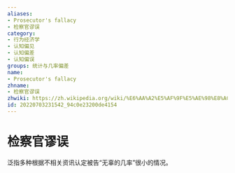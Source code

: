 ```yaml
---
aliases:
- Prosecutor's fallacy
- 检察官谬误
category:
- 行为经济学
- 认知偏见
- 认知偏差
- 认知偏误
groups: 统计与几率偏差
name:
- Prosecutor's fallacy
zhname:
- 检察官谬误
zhwiki: https://zh.wikipedia.org/wiki/%E6%AA%A2%E5%AF%9F%E5%AE%98%E8%AC%AC%E8%AA%A4
id: 20220703231542_94c0e23200de4154
---
```


# 检察官谬误

泛指多种根据不相关资讯认定被告“无辜的几率”很小的情况。
